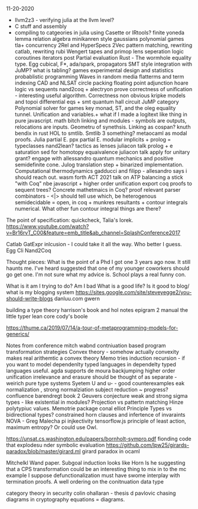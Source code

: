 11-20-2020

* llvm2z3 - verifying julia at the llvm level?
* C stuff and assembly
* compiling to catgeories in julia using Casette or IRtools?
finite yoneda lemma
relation algebra minikanren style
gaussians
polynomial games
tla+ concurrency
2Rel and HyperSpecs
2Vec
pattern matching, rewriting catlab, 
rewriting rubi
Wengert tapes and primop lens
seperation logic
coroutines iterators post
Partial evaluation
Rust - The wormhole equality type. Egg
cubical, F*, ada/spark, 
propagators
SMT style integration with JuMP?
what is tabling?
games
experimental design and statistics
probablistic programming
Waves in random media
flatterms and term indexing
CAD and NLSAT
circle packing
floating point adjunction
hoare logic vs sequents
nand2coq + alectryon
prove correctness of unification - interesting useful algorithm. Correctness non obvious
kripke models and topoi
differential eqs + smt
quantum hall circuit
JuMP category
Polynomial solver for games
key monad, ST, and the oleg equality tunnel. Unification and variables.+
what if I made a logitext like thing in pure javascript.
math bitch
linking and modules - symbols are outputs, relocations are inputs. Geometru of synethsis. Linking as cospan?
knuth bendix in rust
HOL to smtlib. Smtlib 3 something?
metaocaml as modal proofs. Julia partial E. ppx partial E. modular implicits + prolog = typeclasses
nand2lean?
tactics as lenses
juliacon talk
prolog + e saturation
sed for homotopy equaivalence
juliacon talk
apply for unitary grant?
engage with allessandro
quantum mechanics and positive semidefinite cone.
Julog translation step + binarized implementation.
Computational thermodynamics 
gadducci and filipp - allesandro says i should reach out.
wasm forth
ACT 2021 talk on ATP
balancing a stick "with Coq"
nbe javascript + higher order unification
export coq proofs to sequent trees?
Concrete mathetmaics in Coq?
proof relevant parser combinators - <|> should tell use which, be heterogenous
semidecidable = open, in coq + munkres
resultants + contour integrals numerical. What other fun contour integral things are there?


The point of specification: quickcheck, Talia's Iorek. 
https://www.youtube.com/watch?v=Br16rvT_C00&feature=emb_title&ab_channel=SplashConference2017


Catlab GatExpr inlcusion - I could take it all the way. Who better I guess.
Egg Cli
Nand2Coq


Thought pieces:
What is the point of a Phd
I got one 3 years ago now. It still haunts me. I've heard suggested that one of my younger coworkers should go get one. I'm not sure what my advice is.
School plays a real funny con.



What is it am I trying to do?
Am I bad
What is a good life?
Is it good to blog/ what is my blogging system
https://sites.google.com/site/steveyegge2/you-should-write-blogs
danluu.com
gwern



building a type theory
harrison's book and hol notes
epigram 2 manual
the little typer
lean core 
cody's boole


https://thume.ca/2019/07/14/a-tour-of-metaprogramming-models-for-generics/




Notes from conference
mitch wabnd contniuation based program transformation strategies
Convex theory - somehow actually convexity makes real arithemtic a convex theory
Memo tries
induction recursion - if you want to model dependenlty typed languages in dependelty typed languages useful. agda supports
de moura backjumping higher order unification
irrelevance and erasure should be thought of as separate - weirich
pure type systems
Syetem U and u- - good counterexamples
eak normalization , strong normalziation
subject reduction ~ progress?
confluence
barendregt book 2
Geuvers conjecture
weak and strong sigma types - like existential in modules? Projection vs pattertn matching
Hinze polytypiuc values. Memotrie package conal elliot
Principle Types vs bidirectional types?
constrained horn clauses and infertence of invaraints
NOVA - Greg Malecha
pi injkectivity
tensorflow.js principle of least action, maximum entropy? Or could use Owl.

https://unsat.cs.washington.edu/papers/bornholt-sympro.pdf fionding code that explodesu nder symbolic evaluation
https://github.com/lpw25/girards-paradox/blob/master/girard.ml girard paradox in ocaml


Mitchelkl Wand paper.
Subgoal induction looks like Horn
Is he suggesting that a CPS transformation could be an interesting thing to mix in to the mc example
I suppose defunctionalization must have swome interplay with termination proofs.
A well ordering on the conitnuation data type

category theory in security
colin ohallaran - thesis
d pavlovic chasing diagrams in cryptography
equations = diagrams.